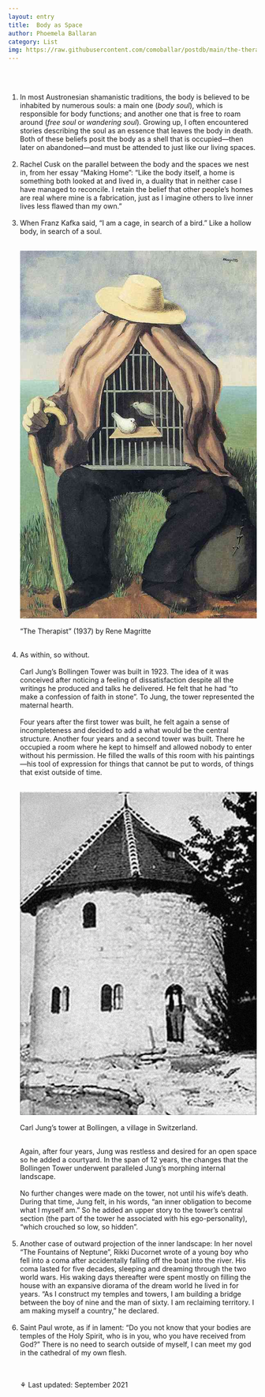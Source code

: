 ```yaml
---
layout: entry
title:  Body as Space
author: Phoemela Ballaran
category: List
img: https://raw.githubusercontent.com/comoballar/postdb/main/the-therapist.jpg
---
```

<br><br>
<ol>
  <li>In most Austronesian shamanistic traditions, the body is believed to be inhabited by numerous souls: a main one (<i>body soul</i>), which is responsible for body functions; and another one that is free to roam around (<i>free soul</i> or <i>wandering soul</i>). Growing up, I often encountered stories describing the soul as an essence that leaves the body in death. Both of these beliefs posit the body as a shell that is occupied—then later on abandoned—and must be attended to just like our living spaces.</li><br>
  <li>Rachel Cusk on the parallel between the body and the spaces we nest in, from her essay “Making Home”: “Like the body itself, a home is something both looked at and lived in, a duality that in neither case I have managed to reconcile. I retain the belief that other people’s homes are real where mine is a fabrication, just as I imagine others to live inner lives less flawed than my own.”</li><br>
  <li>When Franz Kafka said, “I am a cage, in search of a bird.” Like a hollow body, in search of a soul.</li><br>
  <p align="center">
    <img src="https://raw.githubusercontent.com/comoballar/postdb/main/the-therapist.jpg"/>
    <figcaption>“The Therapist” (1937) by Rene Magritte</figcaption>
  </p><br>
  <li>As within, so without.<br><br>
    Carl Jung’s Bollingen Tower was built in 1923. The idea of it was conceived after noticing a feeling of dissatisfaction despite all the writings he produced and talks he delivered. He felt that he had “to make a confession of faith in stone”. To Jung, the tower represented the maternal hearth.<br><br>
    Four years after the first tower was built, he felt again a sense of incompleteness and decided to add a what would be the central structure. Another four years and a second tower was built. There he occupied a room where he kept to himself and allowed nobody to enter without his permission. He filled the walls of this room with his paintings—his tool of expression for things that cannot be put to words, of things that exist outside of time.<br><br>
    <p align="center">
      <img src="https://raw.githubusercontent.com/comoballar/postdb/main/bolingen-tower.png"/>
      <figcaption>Carl Jung’s tower at Bollingen, a village in Switzerland.</figcaption>
    </p><br>
    Again, after four years, Jung was restless and desired for an open space so he added a courtyard. In the span of 12 years, the changes that the Bollingen Tower underwent paralleled Jung’s morphing internal landscape.<br><br>
    No further changes were made on the tower, not until his wife’s death. During that time, Jung felt, in his words, “an inner obligation to become what I myself am.” So he added an upper story to the tower’s central section (the part of the tower he associated with his ego-personality), “which crouched so low, so hidden”.<br><br>
  <li>Another case of outward projection of the inner landscape: In her novel “The Fountains of Neptune”, Rikki Ducornet wrote of a young boy who fell into a coma after accidentally falling off the boat into the river. His coma lasted for five decades, sleeping and dreaming through the two world wars. His waking days thereafter were spent mostly on filling the house with an expansive diorama of the dream world he lived in for years.  “As I construct my temples and towers, I am building a bridge between the boy of nine and the man of sixty. I am reclaiming territory. I am making myself a country,” he declared.</li><br>
  <li>Saint Paul wrote, as if in lament: “Do you not know that your bodies are temples of the Holy Spirit, who is in you, who you have received from God?” There is no need to search outside of myself, I can meet my god in the cathedral of my own flesh.</li><br><br>
  <p>⚘ Last updated: September 2021</p>
